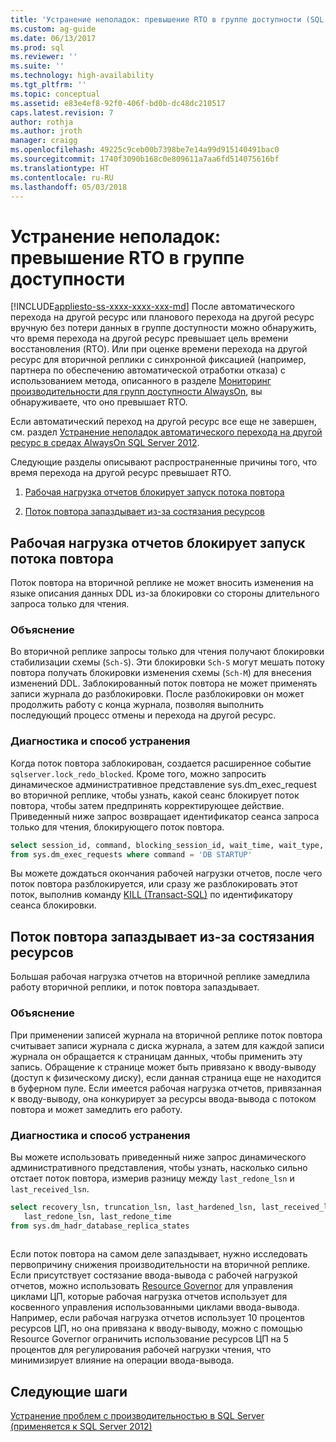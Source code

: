 ```yaml
---
title: 'Устранение неполадок: превышение RTO в группе доступности (SQL Server) | Документы Майкрософт'
ms.custom: ag-guide
ms.date: 06/13/2017
ms.prod: sql
ms.reviewer: ''
ms.suite: ''
ms.technology: high-availability
ms.tgt_pltfrm: ''
ms.topic: conceptual
ms.assetid: e83e4ef8-92f0-406f-bd0b-dc48dc210517
caps.latest.revision: 7
author: rothja
ms.author: jroth
manager: craigg
ms.openlocfilehash: 49225c9ceb00b7398be7e14a99d915140491bac0
ms.sourcegitcommit: 1740f3090b168c0e809611a7aa6fd514075616bf
ms.translationtype: HT
ms.contentlocale: ru-RU
ms.lasthandoff: 05/03/2018
---
```

# <a name="troubleshoot-availability-group-exceeded-rto"></a>Устранение неполадок: превышение RTO в группе доступности
[!INCLUDE[appliesto-ss-xxxx-xxxx-xxx-md](../../../includes/appliesto-ss-xxxx-xxxx-xxx-md.md)]
  После автоматического перехода на другой ресурс или планового перехода на другой ресурс вручную без потери данных в группе доступности можно обнаружить, что время перехода на другой ресурс превышает цель времени восстановления (RTO). Или при оценке времени перехода на другой ресурс для вторичной реплики с синхронной фиксацией (например, партнера по обеспечению автоматической отработки отказа) с использованием метода, описанного в разделе [Мониторинг производительности для групп доступности AlwaysOn](monitor-performance-for-always-on-availability-groups.md), вы обнаруживаете, что оно превышает RTO.  
  
 Если автоматический переход на другой ресурс все еще не завершен, см. раздел [Устранение неполадок автоматического перехода на другой ресурс в средах AlwaysOn SQL Server 2012](http://support.microsoft.com/kb/2833707).  
  
 Следующие разделы описывают распространенные причины того, что время перехода на другой ресурс превышает RTO.  
  
1.  [Рабочая нагрузка отчетов блокирует запуск потока повтора](#BKMK_REDOBLOCK)  
  
2.  [Поток повтора запаздывает из-за состязания ресурсов](#BKMK_CONTENTION)  
  
##  <a name="BKMK_REDOBLOCK"></a> Рабочая нагрузка отчетов блокирует запуск потока повтора  
 Поток повтора на вторичной реплике не может вносить изменения на языке описания данных DDL из-за блокировки со стороны длительного запроса только для чтения.  
  
### <a name="explanation"></a>Объяснение  
 Во вторичной реплике запросы только для чтения получают блокировки стабилизации схемы (`Sch-S`). Эти блокировки `Sch-S` могут мешать потоку повтора получать блокировки изменения схемы (`Sch-M`) для внесения изменений DDL. Заблокированный поток повтора не может применять записи журнала до разблокировки. После разблокировки он может продолжить работу с конца журнала, позволяя выполнить последующий процесс отмены и перехода на другой ресурс.  
  
### <a name="diagnosis-and-resolution"></a>Диагностика и способ устранения  
 Когда поток повтора заблокирован, создается расширенное событие `sqlserver.lock_redo_blocked`. Кроме того, можно запросить динамическое административное представление sys.dm_exec_request во вторичной реплике, чтобы узнать, какой сеанс блокирует поток повтора, чтобы затем предпринять корректирующее действие. Приведенный ниже запрос возвращает идентификатор сеанса запроса только для чтения, блокирующего поток повтора.  
  
```sql  
select session_id, command, blocking_session_id, wait_time, wait_type, wait_resource   
from sys.dm_exec_requests where command = 'DB STARTUP'  
```  
  
 Вы можете дождаться окончания рабочей нагрузки отчетов, после чего поток повтора разблокируется, или сразу же разблокировать этот поток, выполнив команду [KILL (Transact-SQL)](~/t-sql/language-elements/kill-transact-sql.md) по идентификатору сеанса блокировки.  
  
##  <a name="BKMK_CONTENTION"></a> Поток повтора запаздывает из-за состязания ресурсов  
 Большая рабочая нагрузка отчетов на вторичной реплике замедлила работу вторичной реплики, и поток повтора запаздывает.  
  
### <a name="explanation"></a>Объяснение  
 При применении записей журнала на вторичной реплике поток повтора считывает записи журнала с диска журнала, а затем для каждой записи журнала он обращается к страницам данных, чтобы применить эту запись. Обращение к странице может быть привязано к вводу-выводу (доступ к физическому диску), если данная страница еще не находится в буферном пуле. Если имеется рабочая нагрузка отчетов, привязанная к вводу-выводу, она конкурирует за ресурсы ввода-вывода с потоком повтора и может замедлить его работу.  
  
### <a name="diagnosis-and-resolution"></a>Диагностика и способ устранения  
 Вы можете использовать приведенный ниже запрос динамического административного представления, чтобы узнать, насколько сильно отстает поток повтора, измерив разницу между `last_redone_lsn` и `last_received_lsn`.  
  
```sql  
select recovery_lsn, truncation_lsn, last_hardened_lsn, last_received_lsn,   
   last_redone_lsn, last_redone_time  
from sys.dm_hadr_database_replica_states  
  
```  
  
 Если поток повтора на самом деле запаздывает, нужно исследовать первопричину снижения производительности на вторичной реплике. Если присутствует состязание ввода-вывода с рабочей нагрузкой отчетов, можно использовать [Resource Governor](~/relational-databases/resource-governor/resource-governor.md) для управления циклами ЦП, которые рабочая нагрузка отчетов использует для косвенного управления использованными циклами ввода-вывода. Например, если рабочая нагрузка отчетов использует 10 процентов ресурсов ЦП, но она привязана к вводу-выводу, можно с помощью Resource Governor ограничить использование ресурсов ЦП на 5 процентов для регулирования рабочей нагрузки чтения, что минимизирует влияние на операции ввода-вывода.  
  
## <a name="next-steps"></a>Следующие шаги  
 [Устранение проблем с производительностью в SQL Server (применяется к SQL Server 2012)](http://msdn.microsoft.com/library/dd672789(v=SQL.100).aspx)  
  
  
